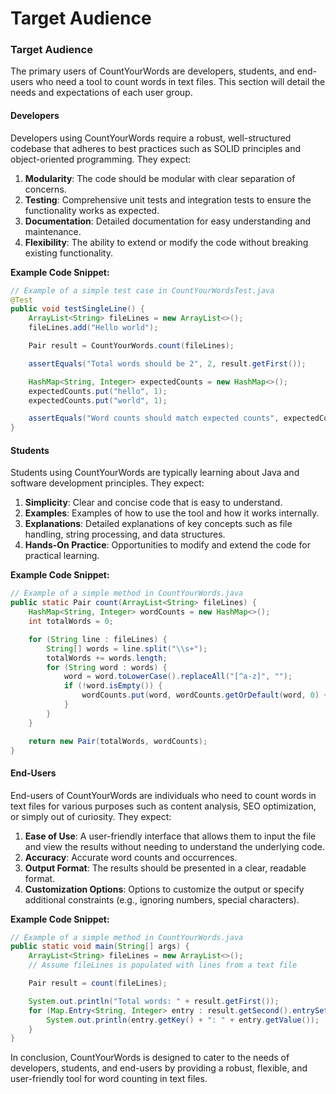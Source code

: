 # Target Audience

### Target Audience

The primary users of CountYourWords are developers, students, and end-users who need a tool to count words in text files. This section will detail the needs and expectations of each user group.

#### Developers

Developers using CountYourWords require a robust, well-structured codebase that adheres to best practices such as SOLID principles and object-oriented programming. They expect:

1. **Modularity**: The code should be modular with clear separation of concerns.
2. **Testing**: Comprehensive unit tests and integration tests to ensure the functionality works as expected.
3. **Documentation**: Detailed documentation for easy understanding and maintenance.
4. **Flexibility**: The ability to extend or modify the code without breaking existing functionality.

**Example Code Snippet:**
```java
// Example of a simple test case in CountYourWordsTest.java
@Test
public void testSingleLine() {
    ArrayList<String> fileLines = new ArrayList<>();
    fileLines.add("Hello world");

    Pair result = CountYourWords.count(fileLines);

    assertEquals("Total words should be 2", 2, result.getFirst());

    HashMap<String, Integer> expectedCounts = new HashMap<>();
    expectedCounts.put("hello", 1);
    expectedCounts.put("world", 1);

    assertEquals("Word counts should match expected counts", expectedCounts, result.getSecond());
}
```

#### Students

Students using CountYourWords are typically learning about Java and software development principles. They expect:

1. **Simplicity**: Clear and concise code that is easy to understand.
2. **Examples**: Examples of how to use the tool and how it works internally.
3. **Explanations**: Detailed explanations of key concepts such as file handling, string processing, and data structures.
4. **Hands-On Practice**: Opportunities to modify and extend the code for practical learning.

**Example Code Snippet:**
```java
// Example of a simple method in CountYourWords.java
public static Pair count(ArrayList<String> fileLines) {
    HashMap<String, Integer> wordCounts = new HashMap<>();
    int totalWords = 0;

    for (String line : fileLines) {
        String[] words = line.split("\\s+");
        totalWords += words.length;
        for (String word : words) {
            word = word.toLowerCase().replaceAll("[^a-z]", "");
            if (!word.isEmpty()) {
                wordCounts.put(word, wordCounts.getOrDefault(word, 0) + 1);
            }
        }
    }

    return new Pair(totalWords, wordCounts);
}
```

#### End-Users

End-users of CountYourWords are individuals who need to count words in text files for various purposes such as content analysis, SEO optimization, or simply out of curiosity. They expect:

1. **Ease of Use**: A user-friendly interface that allows them to input the file and view the results without needing to understand the underlying code.
2. **Accuracy**: Accurate word counts and occurrences.
3. **Output Format**: The results should be presented in a clear, readable format.
4. **Customization Options**: Options to customize the output or specify additional constraints (e.g., ignoring numbers, special characters).

**Example Code Snippet:**
```java
// Example of a simple method in CountYourWords.java
public static void main(String[] args) {
    ArrayList<String> fileLines = new ArrayList<>();
    // Assume fileLines is populated with lines from a text file

    Pair result = count(fileLines);

    System.out.println("Total words: " + result.getFirst());
    for (Map.Entry<String, Integer> entry : result.getSecond().entrySet()) {
        System.out.println(entry.getKey() + ": " + entry.getValue());
    }
}
```

In conclusion, CountYourWords is designed to cater to the needs of developers, students, and end-users by providing a robust, flexible, and user-friendly tool for word counting in text files.